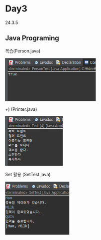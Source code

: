 # Day3
24.3.5

## Java Programing

복습(Person.java)

![이미지](./img/person.PNG)

  +) (Printer.java)

  ![이미지](./img/printer.PNG)

Set 활용 (SetTest.java)

![이미지](./img/set.PNG)
